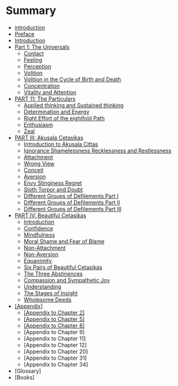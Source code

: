 # Summary

* [introduction](README.md)
* [Preface](preface.md)
* [Introduction](introduction.md)
* [Part 1: The Universals](universals.md)
   * [Contact](contact.md)
   * [Feeling](feeling.md)
   * [Perception](perception.md)
   * [Volition](volition.md)
   * [Volition in the Cycle of Birth and Death](cycle.md)
   * [Concentration](concentration.md)
   * [Vitality and Attention](vitality.md)
* [PART 11: The Particulars](particulars.md)
   * [Applied thinking and Sustained thinking](thinking.md)
   * [Determination and Energy](energy.md)
   * [Right Effort of the eightfold Path](path.md)
   * [Enthusiasm](enthusiasm.md)
   * [Zeal](zeal.md)
* [PART III: Akusala Cetasikas](akusala.md)
   * [Introduction to Akusala Cittas](akusalintro.md)
   * [Ignorance Shamelessness Recklessness and Restlessness](ignorance.md)
   * [Attachment](attachment.md)
   * [Wrong View](wrong_view.md)
   * [Conceit](conceit.md)
   * [Aversion](aversion.md)
   * [Envy Stinginess Regret](envy_stinginess_regret.md)
   * [Sloth Torpor and Doubt](sloth_torpor_and_doubt.md)
   * [Different Groups of Defilements Part I](different_groups_of_defilements_part_i.md)
   * [Different Groups of Defilements Part II](different_groups_of_defilements_part_ii.md)
   * [Different Groups of Defilements Part III](different_groups_of_defilements_part_iii.md)
* [PART IV: Beautiful Cetasikas](part_iv_beautiful_cetasikas.md)
   * [Introduction](introduction.md)
   * [Confidence](confidence.md)
   * [Mindfulness](mindfulness.md)
   * [Moral Shame and Fear of Blame](moral_shame_and_fear_of_blame.md)
   * [Non-Attachment](non-attachment.md)
   * [Non-Aversion](non-aversion.md)
   * [Equanimity](equanimity.md)
   * [Six Pairs of Beautiful Cetasikas](six_pairs_of_beautiful_cetasikas.md)
   * [The Three Abstinences](the_three_abstinences.md)
   * [Compassion and Sympathetic Joy](compassion_and_sympathetic_joy.md)
   * [Understanding](understanding.md)
   * [The Stages of Insight](the_stages_of_insight.md)
   * [Wholesome Deeds](wholesome_deeds.md)
* [[Appendix]](appendix.md)
   * [[Appendix to Chapter 2]](appendix_to_chapter_2.md)
   * [[Appendix to Chapter 5]](appendix_to_chapter_5.md)
   * [[Appendix to Chapter 8]](appendix_to_chapter_8.md)
   * [Appendix to Chapter 9]
   * [Appendix to Chapter 11]
   * [Appendix to Chapter 12]
   * [Appendix to Chapter 20]
   * [Appendix to Chapter 31]
   * [Appendix to Chapter 34]
* [Glossary]
* [Books]

